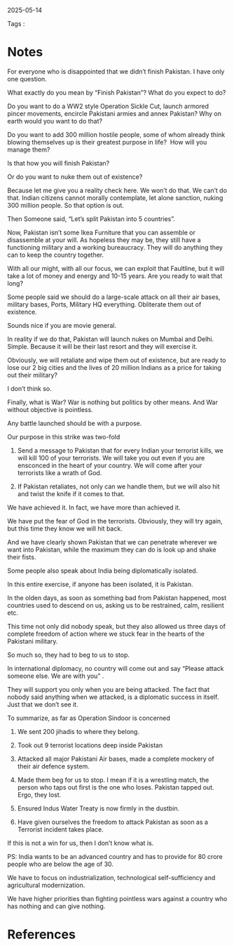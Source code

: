 2025-05-14

Tags :

# Notes 

For everyone who is disappointed that we didn’t finish Pakistan. I have only one question.

  

What exactly do you mean by “Finish Pakistan”? What do you expect to do?

  

Do you want to do a WW2 style Operation Sickle Cut, launch armored pincer movements, encircle Pakistani armies and annex Pakistan? Why on earth would you want to do that?

  

Do you want to add 300 million hostile people, some of whom already think blowing themselves up is their greatest purpose in life?  How will you manage them?

  

Is that how you will finish Pakistan?

  

Or do you want to nuke them out of existence?

  

Because let me give you a reality check here. We won’t do that. We can’t do that. Indian citizens cannot morally contemplate, let alone sanction, nuking 300 million people. So that option is out.

  

Then Someone said, “Let’s split Pakistan into 5 countries”.

  

Now, Pakistan isn’t some Ikea Furniture that you can assemble or disassemble at your will. As hopeless they may be, they still have a functioning military and a working bureaucracy. They will do anything they can to keep the country together.

  

With all our might, with all our focus, we can exploit that Faultline, but it will take a lot of money and energy and 10-15 years. Are you ready to wait that long?

  

Some people said we should do a large-scale attack on all their air bases, military bases, Ports, Military HQ everything. Obliterate them out of existence.

  

Sounds nice if you are movie general.

  

In reality if we do that, Pakistan will launch nukes on Mumbai and Delhi. Simple. Because it will be their last resort and they will exercise it.

  

Obviously, we will retaliate and wipe them out of existence, but are ready to lose our 2 big cities and the lives of 20 million Indians as a price for taking out their military?

  

I don’t think so.

  

Finally, what is War? War is nothing but politics by other means. And War without objective is pointless.

  

Any battle launched should be with a purpose.

  

Our purpose in this strike was two-fold

  

1. Send a message to Pakistan that for every Indian your terrorist kills, we will kill 100 of your terrorists. We will take you out even if you are ensconced in the heart of your country. We will come after your terrorists like a wrath of God.

2. If Pakistan retaliates, not only can we handle them, but we will also hit and twist the knife if it comes to that.

  

We have achieved it. In fact, we have more than achieved it.

  

We have put the fear of God in the terrorists. Obviously, they will try again, but this time they know we will hit back.

  

And we have clearly shown Pakistan that we can penetrate wherever we want into Pakistan, while the maximum they can do is look up and shake their fists.

  

Some people also speak about India being diplomatically isolated.

  

In this entire exercise, if anyone has been isolated, it is Pakistan.

  

In the olden days, as soon as something bad from Pakistan happened, most countries used to descend on us, asking us to be restrained, calm, resilient etc.

  

This time not only did nobody speak, but they also allowed us three days of complete freedom of action where we stuck fear in the hearts of the Pakistani military.

  

So much so, they had to beg to us to stop.

  

In international diplomacy, no country will come out and say “Please attack someone else. We are with you” .

  

They will support you only when you are being attacked. The fact that nobody said anything when we attacked, is a diplomatic success in itself. Just that we don’t see it.

  

To summarize, as far as Operation Sindoor is concerned

  

1. We sent 200 jihadis to where they belong.

2. Took out 9 terrorist locations deep inside Pakistan

3. Attacked all major Pakistani Air bases, made a complete mockery of their air defence system.

4. Made them beg for us to stop. I mean if it is a wrestling match, the person who taps out first is the one who loses. Pakistan tapped out. Ergo, they lost.

5. Ensured Indus Water Treaty is now firmly in the dustbin.

6. Have given ourselves the freedom to attack Pakistan as soon as a Terrorist incident takes place.

  

If this is not a win for us, then I don’t know what is.

  

PS: India wants to be an advanced country and has to provide for 80 crore people who are below the age of 30.

  

We have to focus on industrialization, technological self-sufficiency and agricultural modernization.

  

We have higher priorities than fighting pointless wars against a country who has nothing and can give nothing.


# References

